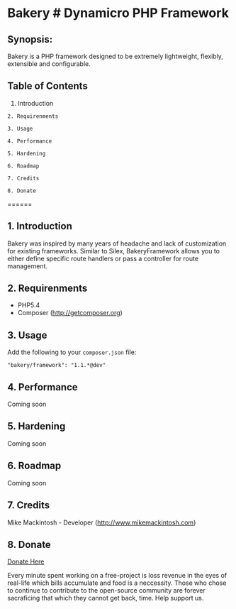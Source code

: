 Bakery # Dynamicro PHP Framework
================================

## Synopsis: 
Bakery is a PHP framework designed to be extremely lightweight, flexibly, extensible and configurable. 

## Table of Contents

  1. Introduction
  
	2. Requirenments
	
	3. Usage
	
	4. Performance
	
	5. Hardening
	
	6. Roadmap
	
	7. Credits

	8. Donate

======

## 1. Introduction

Bakery was inspired by many years of headache and lack of customization for existing frameworks. Similar to Silex, BakeryFramework allows you to either define specific route handlers or pass a controller for route management.

## 2. Requirenments

* PHP5.4
* Composer (http://getcomposer.org)


## 3. Usage

Add the following to your `composer.json` file:

    "bakery/framework": "1.1.*@dev"

## 4. Performance

Coming soon

## 5. Hardening

Coming soon

## 6. Roadmap

Coming soon

## 7. Credits

Mike Mackintosh - Developer (http://www.mikemackintosh.com)

## 8. Donate

[Donate Here](http://pledgie.com/campaigns/17355)

Every minute spent working on a free-project is loss revenue in the eyes of real-life which bills accumulate and food is a neccessity. Those who chose to continue to contribute to the open-source community are forever sacraficing that which they cannot get back, time. Help support us.
